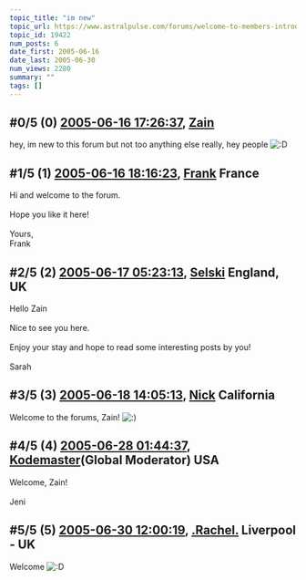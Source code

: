 ```yaml
---
topic_title: "im new"
topic_url: https://www.astralpulse.com/forums/welcome-to-members-introductions!/im-new-19422
topic_id: 19422
num_posts: 6
date_first: 2005-06-16
date_last: 2005-06-30
num_views: 2280
summary: ""
tags: []
---
```


## \#0/5 (0) [2005-06-16 17:26:37](https://www.astralpulse.com/forums/index.php?msg=166886), [Zain](https://www.astralpulse.com/forums/profile/?u=9261)  ##
<section>
hey, im new to this forum but not too anything else really, hey people
<img alt=":D" class="smiley" src="https://www.astralpulse.com/forums/Smileys/fugue/cheesy.png" title="Cheesy"/>
</section>

## \#1/5 (1) [2005-06-16 18:16:23](https://www.astralpulse.com/forums/index.php?msg=166899), [Frank](https://www.astralpulse.com/forums/profile/?u=359) France ##
<section>
Hi and welcome to the forum.
<br>
<br>
Hope you like it here!
<br>
<br>
Yours,
<br>
Frank
</section>

## \#2/5 (2) [2005-06-17 05:23:13](https://www.astralpulse.com/forums/index.php?msg=166947), [Selski](https://www.astralpulse.com/forums/profile/?u=6012) England, UK ##
<section>
Hello Zain
<br>
<br>
Nice to see you here.
<br>
<br>
Enjoy your stay and hope to read some interesting posts by you!
<br>
<br>
Sarah
</section>

## \#3/5 (3) [2005-06-18 14:05:13](https://www.astralpulse.com/forums/index.php?msg=167106), [Nick](https://www.astralpulse.com/forums/profile/?u=2080) California ##
<section>
Welcome to the forums, Zain!
<img alt=":)" class="smiley" src="https://www.astralpulse.com/forums/Smileys/fugue/smiley.png" title="Smiley"/>
</section>

## \#4/5 (4) [2005-06-28 01:44:37](https://www.astralpulse.com/forums/index.php?msg=168258), [Kodemaster](https://www.astralpulse.com/forums/profile/?u=426)(Global Moderator) USA ##
<section>
Welcome, Zain!
<br>
<br>
Jeni
</section>

## \#5/5 (5) [2005-06-30 12:00:19](https://www.astralpulse.com/forums/index.php?msg=168504), [.Rachel.](https://www.astralpulse.com/forums/profile/?u=8982) Liverpool - UK ##
<section>
Welcome
<img alt=":D" class="smiley" src="https://www.astralpulse.com/forums/Smileys/fugue/cheesy.png" title="Cheesy"/>
</section>